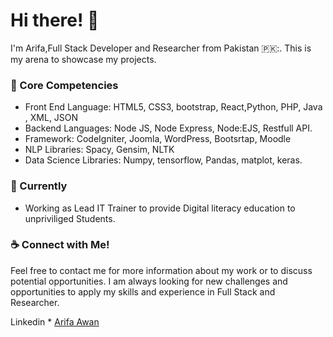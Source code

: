# Hi there! 👋

<!--
**Arifa105/Arifa** is a ✨ _special_ ✨ repository because its `README.md` (this file) appears on your GitHub profile.

Here are some ideas to get you started:

- 🔭 I’m currently working on ...

- 👯 I’m looking to collaborate on ...
- 🤔 I’m looking for help with ...
- 💬 Ask me about ...
- 📫 How to reach me: ...
- 😄 Pronouns: ...
- ⚡ Fun fact: ...
-->
I'm Arifa,Full Stack Developer and Researcher from Pakistan 🇵🇰:. This is my arena to showcase my projects.

### :rocket: Core Competencies

* Front End Language: HTML5, CSS3, bootstrap, React,Python, PHP, Java , XML, JSON
* Backend Languages: Node JS, Node Express, Node:EJS, Restfull API.
* Framework: CodeIgniter, Joomla, WordPress, Bootsrtap, Moodle
* NLP Libraries: Spacy, Gensim, NLTK
* Data Science Libraries: Numpy, tensorflow, Pandas, matplot, keras.

 ### 🌱 Currently  
 
 * Working as Lead IT Trainer to provide Digital literacy education to unpriviliged Students.
   

 
### :coffee: Connect with Me!

Feel free to contact me for more information about my work or to discuss potential opportunities. I am always looking for new challenges and opportunities to apply my skills and experience in Full Stack and Researcher.

 Linkedin * [Arifa Awan](https://www.linkedin.com/in/arifa-awan-b5082a65)
